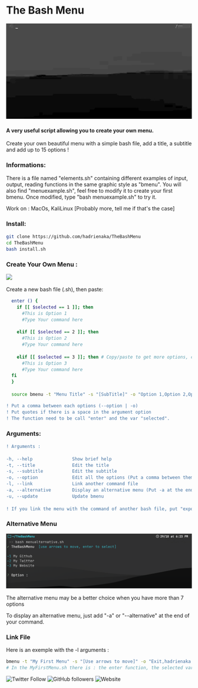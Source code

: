 # The Bash Menu
![](menu.gif)
#### A very useful script allowing you to create your own menu.
<p>Create your own beautiful menu with a simple bash file, add a title, a subtitle and
add up to 15 options !</p>

### Informations:
<p>There is a file named "elements.sh" containing different examples of input, output, reading functions in the same graphic style as "bmenu". You will also find "menuexample.sh", feel free to modify it to create your first bmenu. Once modified, type "bash menuexample.sh" to try it.</p>
<p>Work on : MacOs, KaliLinux [Probably more, tell me if that's the case]</p>

### Install:
```bash
git clone https://github.com/hadrienaka/TheBashMenu
cd TheBashMenu
bash install.sh
```

### Create Your Own Menu :
![](menuexemple.gif)

<p> Create a new bash file (.sh), then paste:</p>

```bash
  enter () {
    if [[ $selected == 1 ]]; then 
      #This is Option 1
      #Type Your command here

    elif [[ $selected == 2 ]]; then 
      #This is Option 2
      #Type Your command here

    elif [[ $selected == 3 ]]; then # Copy/paste to get more options, change 3 to 4
      #This is Option 3
      #Type Your command here
  fi
  }

  source bmenu -t "Menu Title" -s "[SubTitle]" -o "Option 1,Option 2,Option 3"

```

```diff
! Put a comma between each options (--option | -o)
! Put quotes if there is a space in the argument option
! The function need to be call "enter" and the var "selected".
```

### Arguments:

```diff
! Arguments :

-h, --help               Show brief help
-t, --title              Edit the title
-s, --subtitle           Edit the subtitle
-o, --option             Edit all the options (Put a comma between them)
-l, --link               Link another command file
-a, --alternative        Display an alternative menu (Put -a at the end of the command)
-u, --update             Update bmenu

! If you link the menu with the command of another bash file, put "export -f" on your commandnamefile.sh and the arguments "-l commandnamefile.sh" to the bmenu command.
```

### Alternative Menu
![](menualternative.jpg)

<p> The alternative menu may be a better choice when you have more than 7 options </p>
<p> To display an alternative menu, just add "-a" or "--alternative" at the end of your command. </p>

### Link File

<p> Here is an exemple with the -l arguments : </p>

```bash
bmenu -t "My First Menu" -s "[Use arrows to move]" -o "Exit,hadrienaka.fr,Twitter" -l MyFirstMenu.sh
# In the MyFirstMenu.sh there is : the enter function, the selected var and "export -f"
```


![Twitter Follow](https://img.shields.io/twitter/follow/hadrienaka?label=%40HadrienAka&logo=twitter&logoColor=ffffff&style=for-the-badge)
![GitHub followers](https://img.shields.io/github/followers/hadrienaka?color=9F9F9F&label=%40HadrienAka&logo=github&style=for-the-badge)
![Website](https://img.shields.io/website?color=9F9F9F&label=Hadrienaka.fr&logo=brave&logoColor=ffffff&style=for-the-badge&up_message=SEE&url=https%3A%2F%2Fhadrienaka.fr)
